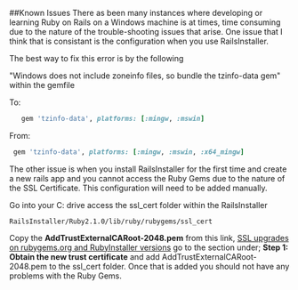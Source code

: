 ##Known Issues
There as been many instances where developing or learning Ruby on Rails on a Windows machine is at times, time consuming due to the nature of the trouble-shooting issues that arise. One issue that I think that is consistant is the configuration when you use RailsInstaller. 

The best way to fix this error is by the following

"Windows does not include zoneinfo files, so bundle the tzinfo-data gem" within the gemfile

To:
```ruby
   gem 'tzinfo-data', platforms: [:mingw, :mswin]
```
From:
```ruby
 gem 'tzinfo-data', platforms: [:mingw, :mswin, :x64_mingw]
```

The other issue is when you install RailsInstaller for the first time and create a new rails app and you cannot access the Ruby Gems due to the nature of the SSL Certificate. This configuration will need to be added manually. 

Go into your C: drive access the  ssl_cert folder within the RailsInstaller 

    RailsInstaller/Ruby2.1.0/lib/ruby/rubygems/ssl_cert

Copy the **AddTrustExternalCARoot-2048.pem** from this link, [SSL upgrades on rubygems.org and RubyInstaller versions](https://gist.github.com/luislavena/f064211759ee0f806c88) go to the section under; **Step 1: Obtain the new trust certificate** and add AddTrustExternalCARoot-2048.pem to the ssl_cert folder. Once that is added you should not have any problems with the Ruby Gems. 
